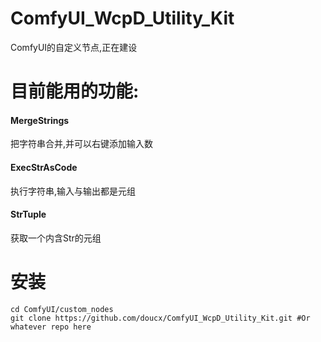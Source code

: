 # ComfyUI_WcpD_Utility_Kit
ComfyUI的自定义节点,正在建设
# 目前能用的功能:
#### MergeStrings
把字符串合并,并可以右键添加输入数
#### ExecStrAsCode
执行字符串,输入与输出都是元组
#### StrTuple
获取一个内含Str的元组
# 安装
```shell
cd ComfyUI/custom_nodes
git clone https://github.com/doucx/ComfyUI_WcpD_Utility_Kit.git #Or whatever repo here
```